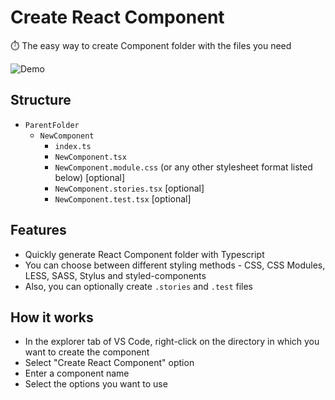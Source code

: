 # Create React Component

⏱️ The easy way to create Component folder with the files you need

![Demo](https://s8.gifyu.com/images/demo-1e29592bb5802fcf4.gif)

## Structure
  - `ParentFolder`
    - `NewComponent`
      - `index.ts`
      - `NewComponent.tsx`
      - `NewComponent.module.css` (or any other stylesheet format listed below) [optional]
      - `NewComponent.stories.tsx` [optional]
      - `NewComponent.test.tsx` [optional]

## Features
  - Quickly generate React Component folder with Typescript
  - You can choose between different styling methods - CSS, CSS Modules, LESS, SASS, Stylus and styled-components
  - Also, you can optionally create `.stories` and ``.test`` files

## How it works

  - In the explorer tab of VS Code, right-click on the directory in which you want to create the component
  - Select "Create React Component" option
  - Enter a component name
  - Select the options you want to use